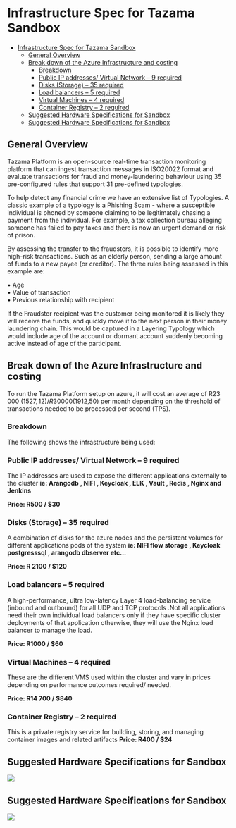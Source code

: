 # Infrastructure Spec for Tazama Sandbox

- [Infrastructure Spec for Tazama Sandbox](#infrastructure-spec-for-tazama-sandbox)
  - [General Overview](#general-overview)
  - [Break down of the Azure Infrastructure and costing](#break-down-of-the-azure-infrastructure-and-costing)
    - [Breakdown](#breakdown)
    - [Public IP addresses/ Virtual Network – 9 required](#public-ip-addresses-virtual-network--9-required)
    - [Disks (Storage) – 35 required](#disks-storage--35-required)
    - [Load balancers – 5 required](#load-balancers--5-required)
    - [Virtual Machines – 4 required](#virtual-machines--4-required)
    - [Container Registry – 2 required](#container-registry--2-required)
  - [Suggested Hardware Specifications for Sandbox](#suggested-hardware-specifications-for-sandbox)
  - [Suggested Hardware Specifications for Sandbox](#suggested-hardware-specifications-for-sandbox-1)

## General Overview

Tazama Platform is an open-source real-time transaction monitoring platform that can ingest transaction messages in ISO20022 format and evaluate transactions for fraud and money-laundering behaviour using 35 pre-configured rules that support 31 pre-defined typologies.

To help detect any financial crime we have an extensive list of Typologies. A classic example of a typology is a Phishing Scam - where a susceptible individual is phoned by someone claiming to be legitimately chasing a payment from the individual. For example, a tax collection bureau alleging someone has failed to pay taxes and there is now an urgent demand or risk of prison.

By assessing the transfer to the fraudsters, it is possible to identify more high-risk transactions. Such as an elderly person, sending a large amount of funds to a new payee (or creditor). The three rules being assessed in this example are:

• Age  
• Value of transaction  
• Previous relationship with recipient  

If the Fraudster recipient was the customer being monitored it is likely they will receive the funds, and quickly move it to the next person in their money laundering chain. This would be captured in a Layering Typology which would include age of the account or dormant account suddenly becoming active instead of age of the participant.

## Break down of the Azure Infrastructure and costing

To run the Tazama Platform setup on azure, it will cost an average of R23 000 ($1527,12) / R30 000 ($1912,50) per month depending on the threshold of transactions needed to be processed per second (TPS).

### Breakdown

The following shows the infrastructure being used:

### Public IP addresses/ Virtual Network – 9 required

The IP addresses are used to expose the different applications externally to the cluster **ie: Arangodb , NIFI , Keycloak , ELK , Vault , Redis , Nginx and Jenkins**

**Price: R500 / $30**

### Disks (Storage) – 35 required

A combination of disks for the azure nodes and the persistent volumes for different applications pods of the system **ie: NIFI flow storage , Keycloak postgresssql , arangodb dbserver etc…**

**Price: R 2100 / $120**

### Load balancers – 5 required

A high-performance, ultra low-latency Layer 4 load-balancing service (inbound and outbound) for all UDP and TCP protocols .Not all applications need their own individual load balancers only if they have specific cluster deployments of that application otherwise, they will use the Nginx load balancer to manage the load.

**Price: R1000 / $60**

### Virtual Machines – 4 required

These are the different VMS used within the cluster and vary in prices depending on performance outcomes required/ needed.

**Price: R14 700 / $840**

### Container Registry – 2 required

This is a private registry service for building, storing, and managing container images and related artifacts **Price: R400 / $24**

## Suggested Hardware Specifications for Sandbox

![](../../../images/image-20230503-124702.png)

## Suggested Hardware Specifications for Sandbox

![](../../../images/image-20230503-124801.png)
